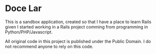 # Doce Lar

This is a sandbox application, created so that I have a place to learn Rails given I started working in a Rails project comming from programming in Python/PHP/Javascript.

All original code in this project is published under the Public Domain.
I do not recommend anyone to rely on this code.
